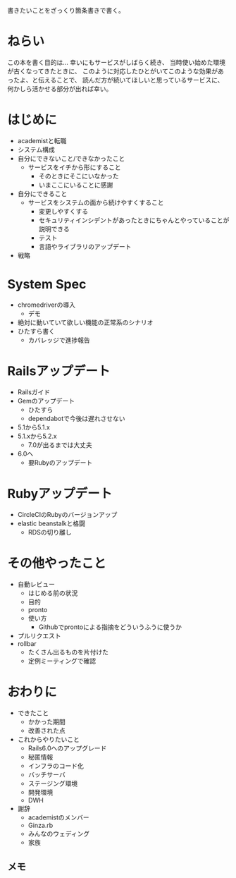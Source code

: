 書きたいことをざっくり箇条書きで書く。

# ねらい
この本を書く目的は…
幸いにもサービスがしばらく続き、
当時使い始めた環境が古くなってきたときに、
このように対応したひとがいてこのような効果があったよ、と伝えることで、
読んだ方が続いてほしいと思っているサービスに、何かしら活かせる部分が出れば幸い。

# はじめに
- academistと転職
- システム構成
- 自分にできないこと/できなかったこと
  - サービスをイチから形にすること
    - そのときにそこにいなかった
    - いまここにいることに感謝
- 自分にできること
  - サービスをシステムの面から続けやすくすること
    - 変更しやすくする
    - セキュリティインシデントがあったときにちゃんとやっていることが説明できる
    - テスト
    - 言語やライブラリのアップデート
- 戦略

# System Spec
- chromedriverの導入
  - デモ
- 絶対に動いていて欲しい機能の正常系のシナリオ
- ひたすら書く
  - カバレッジで進捗報告

# Railsアップデート
- Railsガイド
- Gemのアップデート
  - ひたすら
  - dependabotで今後は遅れさせない
- 5.1から5.1.x
- 5.1.xから5.2.x
  - 7.0が出るまでは大丈夫
- 6.0へ
  - 要Rubyのアップデート

# Rubyアップデート
- CircleCIのRubyのバージョンアップ
- elastic beanstalkと格闘
  - RDSの切り離し

# その他やったこと
- 自動レビュー
  - はじめる前の状況
  - 目的
  - pronto
  - 使い方
    - Githubでprontoによる指摘をどういうふうに使うか
- プルリクエスト
- rollbar
  - たくさん出るものを片付けた
  - 定例ミーティングで確認

# おわりに
- できたこと
  - かかった期間
  - 改善された点
- これからやりたいこと
  - Rails6.0へのアップグレード
  - 秘匿情報
  - インフラのコード化
  - バッチサーバ
  - ステージング環境
  - 開発環境
  - DWH
- 謝辞
  - academistのメンバー
  - Ginza.rb
  - みんなのウェディング
  - 家族

## メモ

